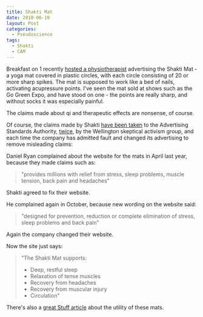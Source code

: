```yaml
---
title: Shakti Mat
date: 2018-06-10
layout: Post
categories:
  - Pseudoscience
tags:
  - Shakti
  - CAM
---
```


Breakfast on 1 recently [hosted a physiotherapist](https://www.facebook.com/Breakfaston1/videos/10156311805527719/) advertising the Shakti Mat - a yoga mat covered in plastic circles, with each circle consisting of 20 or more sharp spikes. The mat is supposed to work like a bed of nails, activating acupressure points. I've seen the mat sold at shows such as the Go Green Expo, and have stood on one - the points are really sharp, and without socks it was especially painful.

<!-- more -->

The claims made about qi and therapeutic effects are nonsense, of course.

Of course, the claims made by Shakti [have been taken](http://www.asa.co.nz//backend/documents/2017/05/01/17088.pdf) to the Advertising Standards Authority, [twice](http://www.asa.co.nz/backend/documents/2017/11/09/17365.pdf), by the Wellington skeptical activism group, and each time the company has admitted fault and changed its advertising to remove misleading claims:

Daniel Ryan complained about the website for the mats in April last year, because they made claims such as:

> "provides millions with relief from stress, sleep problems, muscle tension, back pain and headaches"

Shakti agreed to fix their website.

He complained again in October, because new wording on the website said:

> "designed for prevention, reduction or complete elimination of stress, sleep problems and back pain"

Again the company changed their website.

Now the site just says:

> "The Shakti Mat supports:
>
> - Deep, restful sleep
> - Relaxation of tense muscles
> - Recovery from headaches
> - Recovery from muscular injury
> - Circulation"

There's also a [great Stuff article](https://www.stuff.co.nz/life-style/well-good/teach-me/101618516/i-tried-a-shakti-mat-and-it-wasnt-relaxing-or-fun) about the utility of these mats.
